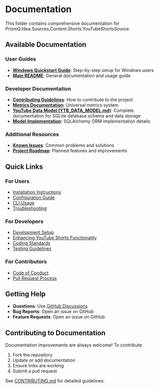 # Documentation

This folder contains comprehensive documentation for PrismQ.Idea.Sources.Content.Shorts.YouTubeShortsSource.

## Available Documentation

### User Guides
- **[Windows Quickstart Guide](WINDOWS_QUICKSTART.md)**: Step-by-step setup for Windows users
- **[Main README](../README.md)**: General documentation and usage guide

### Developer Documentation
- **[Contributing Guidelines](CONTRIBUTING.md)**: How to contribute to the project
- **[Metrics Documentation](METRICS.md)**: Universal metrics system
- **[YouTube Data Model (YTB_DATA_MODEL.md)](YTB_DATA_MODEL.md)**: Complete documentation for SQLite database schema and data storage
- **[Model Implementation](MODEL_IMPLEMENTATION.md)**: SQLAlchemy ORM implementation details

### Additional Resources
- **[Known Issues](../issues/KNOWN_ISSUES.md)**: Common problems and solutions
- **[Project Roadmap](../issues/ROADMAP.md)**: Planned features and improvements

## Quick Links

### For Users
- [Installation Instructions](../README.md#installation)
- [Configuration Guide](../README.md#configuration)
- [CLI Usage](../README.md#usage)
- [Troubleshooting](WINDOWS_QUICKSTART.md#troubleshooting)

### For Developers
- [Development Setup](CONTRIBUTING.md#development-setup)
- [Enhancing YouTube Shorts Functionality](CONTRIBUTING.md#enhancing-youtube-shorts-functionality)
- [Coding Standards](CONTRIBUTING.md#coding-standards)
- [Testing Guidelines](CONTRIBUTING.md#testing)

### For Contributors
- [Code of Conduct](CONTRIBUTING.md#code-of-conduct)
- [Pull Request Process](CONTRIBUTING.md#pull-request-process)

## Getting Help

- **Questions**: Use [GitHub Discussions](https://github.com/Nomoos/PrismQ.Idea.Sources.Content.Shorts.YouTubeShortsSource/discussions)
- **Bug Reports**: Open an issue on GitHub
- **Feature Requests**: Open an issue on GitHub

## Contributing to Documentation

Documentation improvements are always welcome! To contribute:

1. Fork the repository
2. Update or add documentation
3. Ensure links are working
4. Submit a pull request

See [CONTRIBUTING.md](CONTRIBUTING.md) for detailed guidelines.
